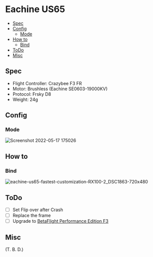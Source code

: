 # Eachine US65

- [Spec](#spec)
- [Config](#config)
  - [Mode](#mode)
- [How to](#how-to)
  - [Bind](#bind)
- [ToDo](#todo)
- [Misc](#misc)

## Spec

- Flight Controller: Crazybee F3 FR
- Motor: Brushless (Eachine SE0603-19000KV)
- Protocol: Frsky D8
- Weight: 24g

## Config

### Mode

![Screenshot 2022-05-17 175026](https://user-images.githubusercontent.com/32637762/168771138-33aa0e0e-6478-476a-8158-b9ac7e52cda3.png)

## How to

### Bind

![eachine-us65-fastest-customization-RX100-2_DSC1863-720x480](https://user-images.githubusercontent.com/32637762/168751425-c5d35b5e-9093-4352-96a4-702757efad85.jpg)

## ToDo

- [ ] Set Flip over after Crash
- [ ] Replace the frame
- [ ] Upgrade to [BetaFlight Performance Edition F3](https://github.com/joelucid/betaflight/releases)

## Misc

(T. B. D.)
